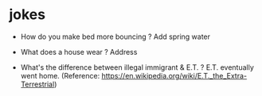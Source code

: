 # jokes

* How do you make bed more bouncing ? Add spring water

* What does a house wear ? Address

* What's the difference between illegal immigrant & E.T. ? E.T. eventually went home.
(Reference: https://en.wikipedia.org/wiki/E.T._the_Extra-Terrestrial)
